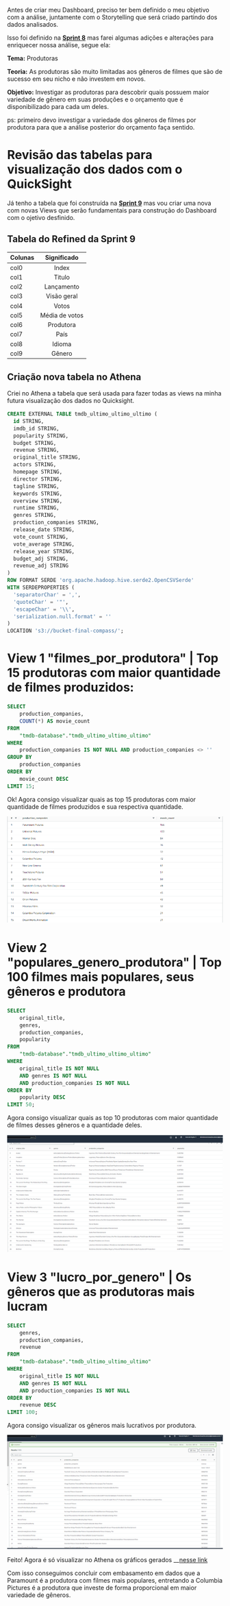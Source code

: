 Antes de criar meu Dashboard, preciso ter bem definido o meu objetivo com a análise, juntamente com o Storytelling que será criado partindo dos dados analisados.

Isso foi definido na __[Sprint 8](https://github.com/ianpt0/programa-de-bolsas-compass/tree/master/sprint-08)__ mas farei algumas adições e alterações para enriquecer nossa análise, segue ela:

**Tema:** Produtoras

**Teoria:** As produtoras são muito limitadas aos gêneros de filmes que são de sucesso em seu nicho e não investem em novos.

**Objetivo:** Investigar as produtoras para descobrir quais possuem maior variedade de gênero em suas produções e o orçamento que é disponibilizado para cada um deles.

ps: primeiro devo investigar a variedade dos gêneros de filmes por produtora para que a análise posterior do orçamento faça sentido.


# Revisão das tabelas para visualização dos dados com o QuickSight

Já tenho a tabela que foi construída na __[Sprint 9](https://github.com/ianpt0/programa-de-bolsas-compass/tree/master/sprint-09/assignment-4-modelagem-dados-refined)__ mas vou criar uma nova com novas Views que serão fundamentais para construção do Dashboard com o ojetivo desfinido.

## Tabela do Refined da Sprint 9

| Colunas       | Significado   |
| ------------- |:-------------:|
| col0          | Index         |
| col1          | Titulo        |
| col2          | Lançamento    |
| col3          | Visão geral   |
| col4          | Votos         |
| col5          | Média de votos|
| col6          | Produtora     |
| col7          | País          |
| col8          | Idioma        |
| col9          | Gênero        |

## Criação nova tabela no Athena

Criei no Athena a tabela que será usada para fazer todas as views na minha futura visualização dos dados no Quicksight.

```sql
CREATE EXTERNAL TABLE tmdb_ultimo_ultimo_ultimo (
  id STRING,
  imdb_id STRING,
  popularity STRING,
  budget STRING,
  revenue STRING,
  original_title STRING,
  actors STRING,
  homepage STRING,
  director STRING,
  tagline STRING,
  keywords STRING,
  overview STRING,
  runtime STRING,
  genres STRING,
  production_companies STRING,
  release_date STRING,
  vote_count STRING,
  vote_average STRING,
  release_year STRING,
  budget_adj STRING,
  revenue_adj STRING
)
ROW FORMAT SERDE 'org.apache.hadoop.hive.serde2.OpenCSVSerde'
WITH SERDEPROPERTIES (
  'separatorChar' = ',',
  'quoteChar' = '"',
  'escapeChar' = '\\',
  'serialization.null.format' = ''
)
LOCATION 's3://bucket-final-compass/';
```


# View 1 "filmes_por_produtora" | Top 15 produtoras com maior quantidade de filmes produzidos:

```sql
SELECT
    production_companies,
    COUNT(*) AS movie_count
FROM
    "tmdb-database"."tmdb_ultimo_ultimo_ultimo"
WHERE
    production_companies IS NOT NULL AND production_companies <> ''
GROUP BY
    production_companies
ORDER BY
    movie_count DESC
LIMIT 15;
```

Ok! Agora consigo visualizar quais as top 15 produtoras com maior quantidade de filmes produzidos e sua respectiva quantidade.

![Imagem Demonstrativa](img/1.png)

# View 2 "populares_genero_produtora" | Top 100 filmes mais populares, seus gêneros e produtora

```sql
SELECT
    original_title,
    genres,
    production_companies,
    popularity
FROM
    "tmdb-database"."tmdb_ultimo_ultimo_ultimo"
WHERE
    original_title IS NOT NULL
    AND genres IS NOT NULL
    AND production_companies IS NOT NULL
ORDER BY
    popularity DESC
LIMIT 50;
```

Agora consigo visualizar quais as top 10 produtoras com maior quantidade de filmes desses gêneros e a quantidade deles.

![Imagem Demonstrativa](img/2.png)

# View 3 "lucro_por_genero" | Os gêneros que as produtoras mais lucram

```sql
SELECT
    genres,
    production_companies,
    revenue
FROM
    "tmdb-database"."tmdb_ultimo_ultimo_ultimo"
WHERE
    original_title IS NOT NULL
    AND genres IS NOT NULL
    AND production_companies IS NOT NULL
ORDER BY
    revenue DESC
LIMIT 100;
```

Agora consigo visualizar os gêneros mais lucrativos por produtora.

![Imagem Demonstrativa](img/3.png)


Feito! Agora é só visualizar no Athena os gráficos gerados __[nesse link](https://us-east-1.quicksight.aws.amazon.com/sn/accounts/229890574488/dashboards/45a31b6f-1045-40dd-bc5a-42271687e570?directory_alias=ian-sobral)

Com isso conseguimos concluir com embasamento em dados que a Paramount é a produtora com filmes mais populares, entretando a Columbia Pictures é a produtora que investe de forma proporcional em maior variedade de gêneros.
